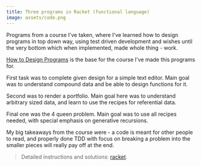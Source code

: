 ```yaml
---
title: Three programs in Racket (functional language)
image: assets/code.png
---
```


Programs from a course I've taken, where I've learned how to design programs in top down way, using test driven development and wishes until the very bottom which when implemented, made whole thing - work.

[How to Design Programs](https://htdp.org/2020-5-6/Book/index.html) is the base for the course I've made this programs for.

First task was to complete given design for a simple text editor.
Main goal was to understand compound data and be able to design functions for it.

Second was to render a portfolio.
Main goal here was to understand arbitrary sized data, and learn to use the recipes for referential data.

Final one was the 4 queen problem.
Main goal was to use all recipes needed, with special emphasis on generative recursions.

My big takeaways from the course were - a code is meant for other people to read, and properly done TDD with focus on breaking a problem into the smaller pieces will really pay off at the end.

> Detailed instructions and solutions: [racket](https://github.com/inesucrvenom/inesucrvenom.github.io/tree/master/projects/racket).

